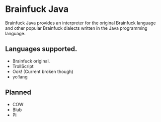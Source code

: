 Brainfuck Java
================
Brainfuck Java provides an interpreter for the original Brainfuck language and other popular Brainfuck dialects 
written in the Java programming language.

Languages supported.
----------------
* Brainfuck original.
* TrollScript
* Ook! (Current broken though)
* yo!lang

Planned
---------------
* COW
* Blub
* Pi
